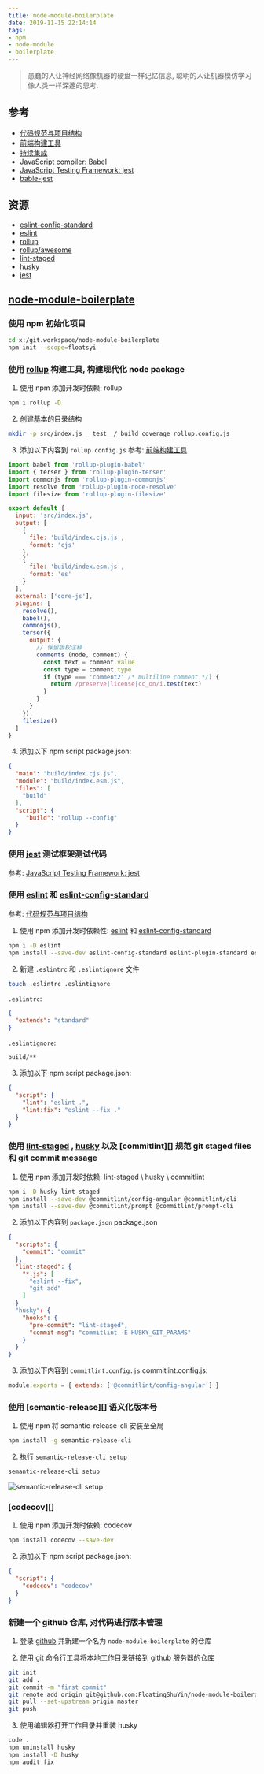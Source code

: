 ```yaml
---
title: node-module-boilerplate
date: 2019-11-15 22:14:14
tags:
- npm
- node-module
- boilerplate
---
```


> 愚蠢的人让神经网络像机器的硬盘一样记忆信息, 聪明的人让机器模仿学习像人类一样深邃的思考.

[代码规范与项目结构]: https://floatsyi.com/2019/09/26/%E4%BB%A3%E7%A0%81%E8%A7%84%E8%8C%83%E4%B8%8E%E9%A1%B9%E7%9B%AE%E7%BB%93%E6%9E%84/
[前端构建工具]: https://floatsyi.com/2019/10/06/%E5%89%8D%E7%AB%AF%E6%9E%84%E5%BB%BA%E5%B7%A5%E5%85%B7/
[持续集成]: https://floatsyi.com/2019/11/09/%E6%8C%81%E7%BB%AD%E9%9B%86%E6%88%90/
[JavaScript compiler: Babel]: https://floatsyi.com/2019/11/13/JavaScript-compiler-Babel/
[JavaScript Testing Framework: jest]: https://floatsyi.com/2019/11/13/JavaScript-Testing-Framework-jest/
[bable-jest]: https://floatsyi.com/2019/11/14/bable-jest/

[eslint-config-standard]: https://github.com/standard/eslint-config-standard
[eslint]: https://github.com/eslint/eslint
[rollup]: https://www.rollupjs.org/guide/en/
[rollup/awesome]: https://github.com/rollup/awesome
[lint-staged]: https://github.com/okonet/lint-staged
[husky]: https://github.com/typicode/husky
[chalk]: https://github.com/chalk/chalk
[github]: https://github.com/
[jest]: https://github.com/facebook/jest

[node-module-boilerplate]: https://github.com/FloatingShuYin/node-module-boilerplate

## 参考
- [代码规范与项目结构][]
- [前端构建工具][]
- [持续集成][]
- [JavaScript compiler: Babel][]
- [JavaScript Testing Framework: jest][]
- [bable-jest][]

## 资源
- [eslint-config-standard][]
- [eslint][]
- [rollup][]
- [rollup/awesome][]
- [lint-staged][]
- [husky][]
- [jest][]

## [node-module-boilerplate][]

### 使用 npm 初始化项目
```bash
cd x:/git.workspace/node-module-boilerplate
npm init --scope=floatsyi
```

### 使用 [rollup][] 构建工具, 构建现代化 node package

1. 使用 npm 添加开发时依赖: rollup
```bash
npm i rollup -D
```

2. 创建基本的目录结构
```bash
mkdir -p src/index.js __test__/ build coverage rollup.config.js
```
<!-- more -->

3. 添加以下内容到 `rollup.config.js`
参考: [前端构建工具][]
```js
import babel from 'rollup-plugin-babel'
import { terser } from 'rollup-plugin-terser'
import commonjs from 'rollup-plugin-commonjs'
import resolve from 'rollup-plugin-node-resolve'
import filesize from 'rollup-plugin-filesize'

export default {
  input: 'src/index.js',
  output: [
    {
      file: 'build/index.cjs.js',
      format: 'cjs'
    },
    {
      file: 'build/index.esm.js',
      format: 'es'
    }
  ],
  external: ['core-js'],
  plugins: [
    resolve(),
    babel(),
    commonjs(),
    terser({
      output: {
        // 保留版权注释
        comments (node, comment) {
          const text = comment.value
          const type = comment.type
          if (type === 'comment2' /* multiline comment */) {
            return /preserve|license|cc_on/i.test(text)
          }
        }
      }
    }),
    filesize()
  ]
}
```

4. 添加以下 npm script
package.json:
```json
{
  "main": "build/index.cjs.js",
  "module": "build/index.esm.js",
  "files": [
    "build"
  ],
  "script": {
     "build": "rollup --config"
  }
}
```

### 使用 [jest][] 测试框架测试代码
参考: [JavaScript Testing Framework: jest][]

### 使用 [eslint][] 和 [eslint-config-standard][]
参考: [代码规范与项目结构][]
1. 使用 npm 添加开发时依赖性: [eslint][] 和 [eslint-config-standard][]
```bash
npm i -D eslint
npm install --save-dev eslint-config-standard eslint-plugin-standard eslint-plugin-promise eslint-plugin-import eslint-plugin-node
```

2. 新建 `.eslintrc` 和 `.eslintignore` 文件
```bash
touch .eslintrc .eslintignore
```
  `.eslintrc`:
  ```json
  {
    "extends": "standard"
  }
  ```
  `.eslintignore`:
  ```
  build/**
  ```

3. 添加以下 npm script
package.json:
```json
{
  "script": {
    "lint": "eslint .",
    "lint:fix": "eslint --fix ."
  }
}
```

### 使用 [lint-staged][] , [husky][] 以及 [commitlint][] 规范 git staged files 和 git commit message
1. 使用 npm 添加开发时依赖: lint-staged \ husky \ commitlint
```bash
npm i -D husky lint-staged
npm install --save-dev @commitlint/config-angular @commitlint/cli
npm install --save-dev @commitlint/prompt @commitlint/prompt-cli
```

2. 添加以下内容到 `package.json`
package.json
```json
{
  "scripts": {
    "commit": "commit"
  },
  "lint-staged": {
    "*.js": [
      "eslint --fix",
      "git add"
    ]
  }
  "husky": {
    "hooks": {
      "pre-commit": "lint-staged",
      "commit-msg": "commitlint -E HUSKY_GIT_PARAMS"
    }
  }
}
```

3. 添加以下内容到 `commitlint.config.js`
commitlint.config.js:
```js
module.exports = { extends: ['@commitlint/config-angular'] }
```

### 使用 [semantic-release][] 语义化版本号
1. 使用 npm 将 semantic-release-cli 安装至全局
```bash
npm install -g semantic-release-cli
```

2. 执行 `semantic-release-cli setup`
```bash
semantic-release-cli setup
```
![semantic-release-cli setup](https://github.com/semantic-release/semantic-release/blob/master/media/semantic-release-cli.png)

### [codecov][]
1. 使用 npm 添加开发时依赖: codecov
```bash
npm install codecov --save-dev
```

2. 添加以下 npm script
package.json:
```json
{
  "script": {
    "codecov": "codecov"
  }
}
```

### 新建一个 github 仓库, 对代码进行版本管理
1. 登录 [github][] 并新建一个名为 `node-module-boilerplate` 的仓库

2. 使用 git 命令行工具将本地工作目录链接到 github 服务器的仓库
```bash
git init
git add .
git commit -m "first commit"
git remote add origin git@github.com:FloatingShuYin/node-module-boilerplate.git
git pull --set-upstream origin master
git push
```
3. 使用编辑器打开工作目录并重装 husky
```bash
code .
npm uninstall husky
npm install -D husky
npm audit fix
```


